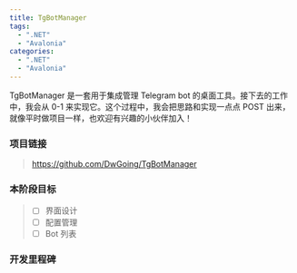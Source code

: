 ```yaml
---
title: TgBotManager
tags:
  - ".NET"
  - "Avalonia"
categories:
  - ".NET"
  - "Avalonia"
---
```


TgBotManager 是一套用于集成管理 Telegram bot 的桌面工具。接下去的工作中，我会从 0-1 来实现它。这个过程中，我会把思路和实现一点点 POST 出来，就像平时做项目一样，也欢迎有兴趣的小伙伴加入！

### 项目链接

> https://github.com/DwGoing/TgBotManager

### 本阶段目标

> - [ ] 界面设计
> - [ ] 配置管理
> - [ ] Bot 列表

### 开发里程碑
